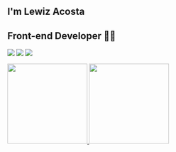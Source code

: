 

## I'm Lewiz Acosta
## Front-end Developer 👨‍💻


[![](https://img.shields.io/netlify/b769a134-51e4-47ad-a4ad-65defe19ba15?label=Netlify%20Lewiz&style=flat-square)](https://eapresumes-123workforce.netlify.app/)
[![](https://img.shields.io/badge/Linkedin-Lewiz%20Acosta-blue)](https://www.linkedin.com/in/eduacope/)
[![](https://img.shields.io/badge/Gmail-Lewiz%20Acosta-red)](mailto:lewiz.acosta18@gmail.com)

<a href="https://github.com/lewiz17">
<img height="180em" src="https://github-readme-stats.vercel.app/api?username=lewiz17&show_icons=true&theme=default&include_all_commits=true&count_private=true"/>
<img height="180em" src="https://github-readme-stats.vercel.app/api/top-langs/?username=lewiz17&layout=compact&langs_count=8&theme=default"/>
</a>


